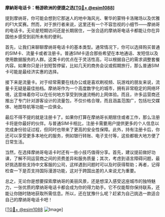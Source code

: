 **摩納哥电话卡：畅游欧洲的便捷之选[[TG💪+ @esim1088](https://t.me/s/esim1088)]**

提到摩纳哥，你可能会想到它那迷人的地中海风光、奢华的蒙特卡洛赌场以及优雅的F1大奖赛。然而，对于旅行者来说，这里还有一个不容忽视的小细节——摩纳哥的电话卡。无论是短期访问还是长期居住，一张合适的摩纳哥电话卡都能让你在异国他乡感受到前所未有的便利。

首先，让我们来聊聊摩纳哥电话卡的基本类型。通常情况下，你可以选择购买普通的SIM卡、流量卡或者注册卡。普通SIM卡适合那些希望在本地通话、发短信以及使用数据服务的人群。这类卡的优点在于灵活性高，可以根据自己的需求调整套餐内容。如果你只是计划短暂停留，比如几天的商务会议或假期旅行，那么普通SIM卡可能是最经济实惠的选择。

接下来是流量卡。对于经常需要在线办公或是喜欢刷视频、玩游戏的朋友来说，流量卡无疑是最佳拍档。摩纳哥作为一个高度数字化的城市，拥有非常稳定的网络环境，这意味着你可以在任何地方享受到快速流畅的上网体验。而且，许多运营商还推出了专门针对游客设计的流量包，不仅价格合理，而且涵盖范围广，包括社交媒体、地图导航等功能一应俱全。

最后不得不提的就是注册卡了。如果你打算在摩纳哥长期居住或者工作，那么注册卡将是你最好的伙伴。与普通SIM卡相比，注册卡需要用户提供更多的个人信息以完成身份验证过程，但同时也带来了更高的安全性保障。此外，持有注册卡后，你还可以享受更多本地化的服务，例如银行转账、电子支付等，这些都极大地方便了日常生活。

当然，在选择摩纳哥电话卡时还有一些小技巧值得分享。首先，建议提前做好功课，了解不同运营商之间的资费差异和服务质量；其次，考虑到语言障碍问题，最好挑选那些支持中文客服的公司，这样遇到问题时可以及时获得帮助；再者，记得检查一下是否支持国际漫游功能，这对于跨国出差的人来说尤为重要。

总之，无论你是想要探索摩纳哥的美丽风景，还是想深入感受这座城市的独特魅力，一张优质的摩纳哥电话卡都会成为你的得力助手。它不仅能帮你保持联系，还能让你随时随地获取所需信息。所以，还在犹豫什么呢？赶紧为自己挑选一款适合自己的摩纳哥电话卡吧！

[[TG💪+ @esim1088](https://t.me/s/esim1088) ![Image](https://i.postimg.cc/4NQfJmqS/Snipaste-2025-05-13-00-14-12.png)]